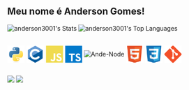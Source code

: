 ## Meu nome é Anderson Gomes!


![anderson3001's Stats](https://github-readme-stats.vercel.app/api?username=anderson3001&theme=tokyonight&show_icons=true&hide_border=true&count_private=true)
![anderson3001's Top Languages](https://github-readme-stats.vercel.app/api/top-langs/?username=anderson3001&theme=tokyonight&show_icons=true&hide_border=true&layout=compact)
<div style="display: inline_block"><br>
  <img align="center" alt="Ande-Python" height="40" width="40" src="https://raw.githubusercontent.com/devicons/devicon/master/icons/python/python-original.svg">
  <img align="center" alt="Ande-Csharp" height="40" width="40" src="https://raw.githubusercontent.com/devicons/devicon/master/icons/c/c-original.svg">
  <img align="center" alt="Ande-Js" height="40" width="40" src="https://raw.githubusercontent.com/devicons/devicon/master/icons/javascript/javascript-plain.svg">
  <img align="center" alt="Ande-Ts" height="40" width="40" src="https://raw.githubusercontent.com/devicons/devicon/master/icons/typescript/typescript-plain.svg">
  <img align="center" alt="Ande-Node" height="40" width="40" src="https://cdn.jsdelivr.net/gh/devicons/devicon@latest/icons/nodejs/nodejs-original-wordmark.svg" />        
  <img align="center" alt="Ande-HTML" height="40" width="40" src="https://raw.githubusercontent.com/devicons/devicon/master/icons/html5/html5-original.svg">
  <img align="center" alt="Ande-CSS" height="40" width="40" src="https://raw.githubusercontent.com/devicons/devicon/master/icons/css3/css3-original.svg">
  <img align="center" alt="Ande-git" height="40" width="40" src="https://raw.githubusercontent.com/devicons/devicon/master/icons/git/git-original.svg">
</div>
  
  ##

<div> 
  <a href="https://instagram.com/andersonn_sgomes" target="_blank"><img src="https://img.shields.io/badge/-Instagram-%23E4405F?style=for-the-badge&logo=instagram&logoColor=white" target="_blank"></a>
  <a href="https://www.linkedin.com/in/andersonsgomes/" target="_blank"><img src="https://img.shields.io/badge/-LinkedIn-%230077B5?style=for-the-badge&logo=linkedin&logoColor=white" target="_blank"></a> 
  
</div>
